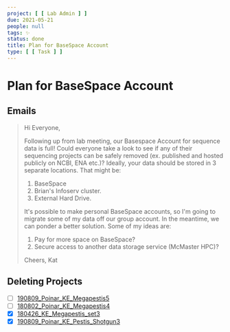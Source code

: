 ```yaml
---
project: [ [ Lab Admin ] ]
due: 2021-05-21
people: null
tags: ✨
status: done
title: Plan for BaseSpace Account
type: [ [ Task ] ]
---
```


# Plan for BaseSpace Account

## Emails

> Hi Everyone,
> 
> Following up from lab meeting, our Basespace Account for sequence data is full! Could everyone take a look to see if any of their sequencing projects can be safely removed (ex. published and hosted publicly on NCBI, ENA etc.)? Ideally, your data should be stored in 3 separate locations. That might be:
> 1. BaseSpace
> 1. Brian's Infoserv cluster.
> 1. External Hard Drive.
> 
> It's possible to make personal BaseSpace accounts, so I'm going to migrate some of my data off our group account. In the meantime, we can ponder a better solution. Some of my ideas are:
> 
> 1. Pay for more space on BaseSpace?
> 1. Secure access to another data storage service (McMaster HPC)?
> 
> Cheers,
> Kat

## Deleting Projects

- [ ] [190809\_Poinar\_KE\_Megapestis5](https://basespace.illumina.com/projects/140009878 "190809_Poinar_KE_Megapestis5")
- [ ] [180802\_Poinar\_KE\_Megapestis4](https://basespace.illumina.com/projects/89755666 "180802_Poinar_KE_Megapestis4")
- [x] [180426\_KE\_Megapestis\_set3](https://basespace.illumina.com/projects/75450375 "180426_KE_Megapestis_set3")
- [x] [190809\_Poinar\_KE\_Pestis\_Shotgun3](https://basespace.illumina.com/projects/139993863 "190809_Poinar_KE_Pestis_Shotgun3")